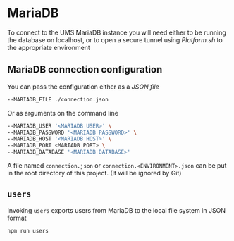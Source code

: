 # MariaDB

To connect to the UMS MariaDB instance you will need either to be running the database on localhost, or to open a secure tunnel using _Platform.sh_ to the appropriate environment

## MariaDB connection configuration

You can pass the configuration either as a _JSON file_

```bash
--MARIADB_FILE ./connection.json
```

Or as arguments on the command line

```bash
--MARIADB_USER '<MARIADB USER>' \
--MARIADB_PASSWORD '<MARIADB PASSWORD>' \
--MARIADB_HOST '<MARIADB HOST>' \
--MARIADB_PORT <MARIADB PORT> \
--MARIADB_DATABASE '<MARIADB DATABASE>'
```

A file named `connection.json` or `connection.<ENVIRONMENT>.json` can be put in the root directory of this project. (It will be ignored by Git)

## `users`

Invoking `users` exports users from MariaDB to the local file system in JSON format

```bash
npm run users
```
